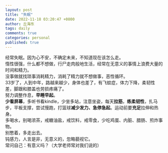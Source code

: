 ```yaml
---
layout: post
title: "失眠"
date: 2022-11-18 03:20:47 +0800
author: 丘海东 
tags: daily
comments: true
categories: personal
published: true
---
```

经常失眠。因为心不安，不确定未来，不知道现在该怎么走。  
惰性很强，什么都不想做，行尸走肉般地生活，经常在无意义的事情上浪费大量的时间和精力。  
没事做就找琐事消耗精力，消耗了精力就不想做事，恶性循环。  
33岁了，人到中年，路越来越少，身体也差了，有飞蚊症，体力下降，柔韧性差，脚跟和膝盖也劳损疼痛了。  
努力调整作息，**早睡早起**。  
**少看屏幕**，多听书看kindle，少坐多站，注意坐姿，每天**拉筋**，**练柔韧性**，扎马步，平板支撑，尝试慢跑，打篮球**减少发力、急停急起**。运动前要**充足**拉伸和热身。  
多喝水，别喝浓茶，戒糖油盐，戒饮料，戒零食，少吃鸡蛋、内脏、腊肠、煎炸事物。  
别憋着，多走出去。  
钝感力，人言是非，无意义的，忽略藐视它。  
常问自己：有意义吗？（大学老师常对我们说的）  
